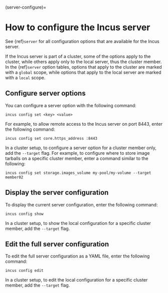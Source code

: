 (server-configure)=
# How to configure the Incus server

See {ref}`server` for all configuration options that are available for the Incus server.

If the Incus server is part of a cluster, some of the options apply to the cluster, while others apply only to the local server, thus the cluster member.
In the {ref}`server` option tables, options that apply to the cluster are marked with a `global` scope, while options that apply to the local server are marked with a `local` scope.

## Configure server options

You can configure a server option with the following command:

    incus config set <key> <value>

For example, to allow remote access to the Incus server on port 8443, enter the following command:

    incus config set core.https_address :8443

In a cluster setup, to configure a server option for a cluster member only, add the `--target` flag.
For example, to configure where to store image tarballs on a specific cluster member, enter a command similar to the following:

    incus config set storage.images_volume my-pool/my-volume --target member02

## Display the server configuration

To display the current server configuration, enter the following command:

    incus config show

In a cluster setup, to show the local configuration for a specific cluster member, add the `--target` flag.

## Edit the full server configuration

To edit the full server configuration as a YAML file, enter the following command:

    incus config edit

In a cluster setup, to edit the local configuration for a specific cluster member, add the `--target` flag.
